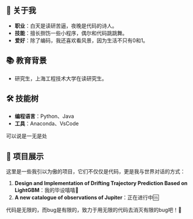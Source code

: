 

## 🚀 关于我

- **职业**：白天是读研苦逼，夜晚是代码的诗人。
- **技能**：擅长捯饬一些小程序，偶尔和代码跳跳舞。
- **爱好**：除了编码，我还喜欢看风景，因为生活不只有0和1。

## 📚 教育背景

- 研究生，上海工程技术大学在读研究生。

## 🛠️ 技能树

- **编程语言**：Python、Java
- **工具**：Anaconda、VsCode

可以说是一无是处

## 🎨 项目展示

这里是一些我引以为傲的项目，它们不仅仅是代码，更是我与世界对话的方式：

1. **Design and Implementation of Drifting Trajectory Prediction Based on LightGBM**：我的毕设嘻嘻🤭
2. **A new catalogue of observations of Jupiter**：正在进行中🆒

代码是无限的，而bug是有限的，致力于用无限的代码去消灭有限的bug吧！🚀

